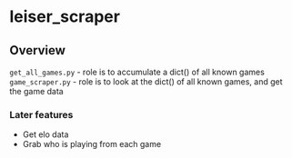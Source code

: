 # leiser_scraper


## Overview

`get_all_games.py` - role is to accumulate a dict() of all known games
`game_scraper.py`  - role is to look at the dict() of all known games, and get the game data

### Later features

- Get elo data
- Grab who is playing from each game